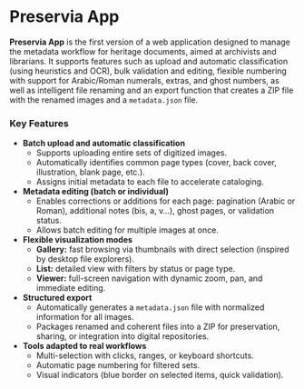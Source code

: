 # Preservia App

**Preservia App** is the first version of a web application designed to manage the metadata workflow for heritage documents, aimed at archivists and librarians. It supports features such as upload and automatic classification (using heuristics and OCR), bulk validation and editing, flexible numbering with support for Arabic/Roman numerals, extras, and ghost numbers, as well as intelligent file renaming and an export function that creates a ZIP file with the renamed images and a `metadata.json` file.

### Key Features

* **Batch upload and automatic classification**
  * Supports uploading entire sets of digitized images.
  * Automatically identifies common page types (cover, back cover, illustration, blank page, etc.).
  * Assigns initial metadata to each file to accelerate cataloging.
* **Metadata editing (batch or individual)**
  * Enables corrections or additions for each page: pagination (Arabic or Roman), additional notes (bis, a, v…), ghost pages, or validation status.
  * Allows batch editing for multiple images at once.
* **Flexible visualization modes**
  * **Gallery:** fast browsing via thumbnails with direct selection (inspired by desktop file explorers).
  * **List:** detailed view with filters by status or page type.
  * **Viewer:** full-screen navigation with dynamic zoom, pan, and immediate editing.
* **Structured export**
  * Automatically generates a `metadata.json` file with normalized information for all images.
  * Packages renamed and coherent files into a ZIP for preservation, sharing, or integration into digital repositories.
* **Tools adapted to real workflows**
  * Multi-selection with clicks, ranges, or keyboard shortcuts.
  * Automatic page numbering for filtered sets.
  * Visual indicators (blue border on selected items, quick validation).

